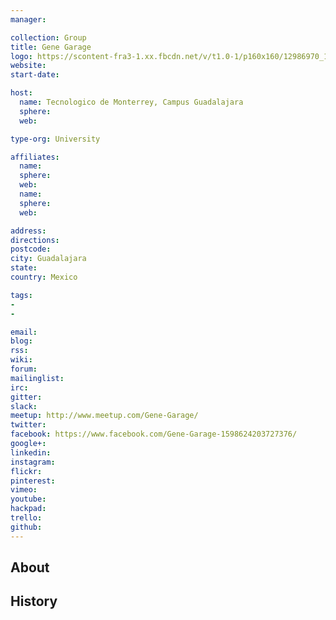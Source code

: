 ```yaml
---
manager:

collection: Group
title: Gene Garage
logo: https://scontent-fra3-1.xx.fbcdn.net/v/t1.0-1/p160x160/12986970_1741318769457918_3454203802810370317_n.png?oh=369e7fd7b866b9eb510d912f0b5b350f&oe=57F52E70
website:
start-date:

host:
  name: Tecnologico de Monterrey, Campus Guadalajara
  sphere:
  web:

type-org: University

affiliates:
  name:
  sphere:
  web:
  name:
  sphere:
  web:

address:
directions:
postcode:
city: Guadalajara
state:
country: Mexico

tags:
-
-

email:
blog:
rss:
wiki:
forum:
mailinglist:
irc:
gitter:
slack:
meetup: http://www.meetup.com/Gene-Garage/
twitter:
facebook: https://www.facebook.com/Gene-Garage-1598624203727376/
google+:
linkedin:
instagram:
flickr:
pinterest:
vimeo:
youtube:
hackpad:
trello:
github:
---
```


## About

## History
